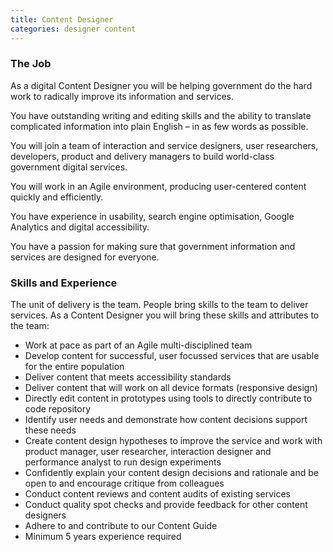 ```yaml
---
title: Content Designer
categories: designer content
---
```


### The Job

As a digital Content Designer you will be helping government do the hard work to radically improve its information and services.

You have outstanding writing and editing skills and the ability to translate complicated information into plain English – in as few words as possible.

You will join a team of interaction and service designers, user researchers, developers, product and delivery managers to build world-class government digital services.

You will work in an Agile environment, producing user-centered content quickly and efficiently.

You have experience in usability, search engine optimisation, Google Analytics and digital accessibility.

You have a passion for making sure that government information and services are designed for everyone.

### Skills and Experience

The unit of delivery is the team. People bring skills to the team to deliver services. As a Content Designer you will bring these skills and attributes to the team:

- Work at pace as part of an Agile multi-disciplined team
- Develop content for successful, user focussed services that are usable for the entire population
- Deliver content that meets accessibility standards
- Deliver content that will work on all device formats (responsive design)
- Directly edit content in prototypes using tools to directly contribute to code repository
- Identify user needs and demonstrate how content decisions support these needs
- Create content design hypotheses to improve the service and work with product manager, user researcher, interaction designer and performance analyst to run design experiments
- Confidently explain your content design decisions and rationale and be open to and encourage critique from colleagues
- Conduct content reviews and content audits of existing services
- Conduct quality spot checks and provide feedback for other content designers
- Adhere to and contribute to our Content Guide
- Minimum 5 years experience required
